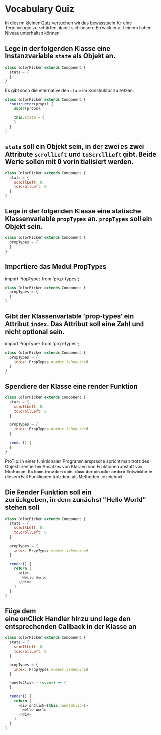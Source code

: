 # Vocabulary Quiz

In diesem kleinen Quiz versuchen wir das bewusstsein für eine Terminologie zu schärfen, damit sich unsere Entwickler auf einem hohen Niveau unterhalten können.

## Lege in der folgenden Klasse eine Instanzvariable `state` als Objekt an.

```js
class ColorPicker extends Component {
  state = {
  }
}
```

Es gibt noch die Alternative den `state` im Konstruktor zu setzen.

```js
class ColorPicker extends Component {
  constructor(props) {
    super(props);

    this.state = {
    }
  }
}
```

## `state` soll ein Objekt sein, in der zwei es zwei Attribute `scrollLeft` und `toScrollLeft` gibt. Beide Werte sollen mit 0 vorinitialisiert werden.

```js
class ColorPicker extends Component {
  state = {
    scrollLeft: 0,
    toScrollLeft: 0
  }
}
```

## Lege in der folgenden Klasse eine statische Klassenvariable `propTypes` an. `propTypes` soll ein Objekt sein.

```js
class ColorPicker extends Component {
  propTypes = {
  }
}
```

## Importiere das Modul PropTypes

import PropTypes from 'prop-types';

```js
class ColorPicker extends Component {
  propTypes = {
  }
}
```

## Gibt der Klassenvariable 'prop-types' ein Attribut `index`. Das Attribut soll eine Zahl und nicht optional sein.

import PropTypes from 'prop-types';

```js
class ColorPicker extends Component {
  propTypes = {
    index: PropTypes.number.isRequired
  }
}
```

## Spendiere der Klasse eine render Funktion

```js
class ColorPicker extends Component {
  state = {
    scrollLeft: 0,
    toScrollLeft: 0
  }

  propTypes = {
    index: PropTypes.number.isRequired
  }

  render() {
  }
}
```

ProTip: In einer funktionalen Programmiersprache spricht man trotz des Objektorientierten Ansatzes von Klassen von Funktionen anstatt von Methoden. Es kann trotzdem sein, dass der ein oder andere Entwickler in diesem Fall Funktionen trotzdem als Methoden bezeichnet.

## Die Render Funktion soll ein <div> zurückgeben, in dem zunächst "Hello World" stehen soll

```js
class ColorPicker extends Component {
  state = {
    scrollLeft: 0,
    toScrollLeft: 0
  }

  propTypes = {
    index: PropTypes.number.isRequired
  }

  render() {
    return (
      <div>
        Hello World
      </div>
    )
  }
}
```

## Füge dem <div> eine onClick Handler hinzu und lege den entsprechenden Callback in der Klasse an

```js
class ColorPicker extends Component {
  state = {
    scrollLeft: 0,
    toScrollLeft: 0
  }

  propTypes = {
    index: PropTypes.number.isRequired
  }

  handleClick = (event) => {
  }

  render() {
    return (
      <div onClick={this.handleClick}>
        Hello World
      </div>
    )
  }
}
```


